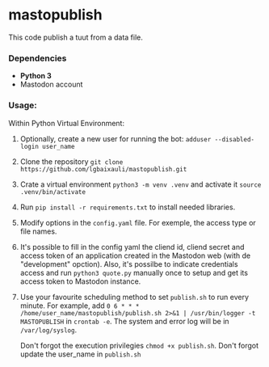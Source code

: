 # mastopublish

This code publish a tuut from a data file.  

### Dependencies

-   **Python 3**
-   Mastodon account

### Usage:

Within Python Virtual Environment:

1. Optionally, create a new user for running the bot: `adduser --disabled-login user_name`

2. Clone the repository `git clone https://github.com/lgbaixauli/mastopublish.git` 

3. Crate a virtual environment `python3 -m venv .venv` and activate it `source .venv/bin/activate`

4. Run `pip install -r requirements.txt` to install needed libraries.  

5. Modify options in the `config.yaml` file. For exemple, the access type or file names.

6. It's possible to fill in the config yaml the cliend id, cliend secret and access token of an application created in the Mastodon web (with de "development" opction). Also, it's possilbe to indicate credentials access and run `python3 quote.py` manually once to setup and get its access token to Mastodon instance.

7. Use your favourite scheduling method to set `publish.sh` to run every minute. For example,  add  `0 6 * * * /home/user_name/mastopublish/publish.sh 2>&1 | /usr/bin/logger -t MASTOPUBLISH` in `crontab -e`. The system and error log will be in `/var/log/syslog`. 

   Don't forgot the execution privilegies `chmod +x publish.sh`. 
   Don't forgot update the user_name in `publish.sh`
